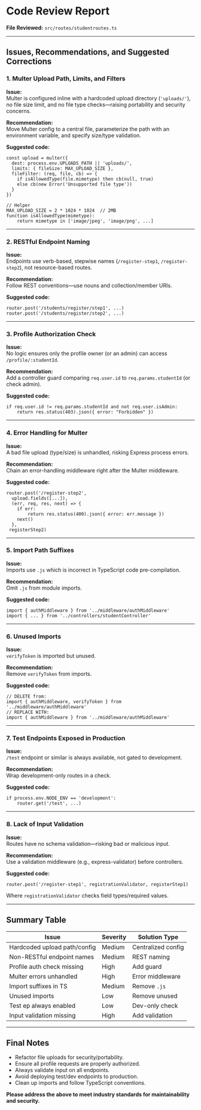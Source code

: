 # Code Review Report

**File Reviewed:** `src/routes/studentroutes.ts`

---

## Issues, Recommendations, and Suggested Corrections

### 1. **Multer Upload Path, Limits, and Filters**
**Issue:**  
Multer is configured inline with a hardcoded upload directory (`'uploads/'`), no file size limit, and no file type checks—raising portability and security concerns.

**Recommendation:**  
Move Multer config to a central file, parameterize the path with an environment variable, and specify size/type validation.

**Suggested code:**
```pseudo
const upload = multer({
  dest: process.env.UPLOADS_PATH || 'uploads/',
  limits: { fileSize: MAX_UPLOAD_SIZE },
  fileFilter: (req, file, cb) => {
    if isAllowedType(file.mimetype) then cb(null, true)
    else cb(new Error('Unsupported file type'))
  }
})

// Helper
MAX_UPLOAD_SIZE = 2 * 1024 * 1024  // 2MB
function isAllowedType(mimetype):
    return mimetype in ['image/jpeg', 'image/png', ...]
```

---

### 2. **RESTful Endpoint Naming**
**Issue:**  
Endpoints use verb-based, stepwise names (`/register-step1`, `/register-step2`), not resource-based routes.

**Recommendation:**  
Follow REST conventions—use nouns and collection/member URIs.

**Suggested code:**
```pseudo
router.post('/students/register/step1', ...)
router.post('/students/register/step2', ...)
```

---

### 3. **Profile Authorization Check**
**Issue:**  
No logic ensures only the profile owner (or an admin) can access `/profile/:studentId`.

**Recommendation:**  
Add a controller guard comparing `req.user.id` to `req.params.studentId` (or check admin).

**Suggested code:**
```pseudo
if req.user.id != req.params.studentId and not req.user.isAdmin:
    return res.status(403).json({ error: "Forbidden" })
```

---

### 4. **Error Handling for Multer**
**Issue:**  
A bad file upload (type/size) is unhandled, risking Express process errors.

**Recommendation:**  
Chain an error-handling middleware right after the Multer middleware.

**Suggested code:**
```pseudo
router.post('/register-step2',
  upload.fields([...]),
  (err, req, res, next) => {
    if err:
        return res.status(400).json({ error: err.message })
    next()
  },
 registerStep2)
```

---

### 5. **Import Path Suffixes**
**Issue:**  
Imports use `.js` which is incorrect in TypeScript code pre-compilation.

**Recommendation:**  
Omit `.js` from module imports.

**Suggested code:**
```pseudo
import { authMiddleware } from '../middleware/authMiddleware'
import { ... } from '../controllers/studentController'
```

---

### 6. **Unused Imports**
**Issue:**  
`verifyToken` is imported but unused.

**Recommendation:**  
Remove `verifyToken` from imports.

**Suggested code:**
```pseudo
// DELETE from:
import { authMiddleware, verifyToken } from '../middleware/authMiddleware'
// REPLACE WITH:
import { authMiddleware } from '../middleware/authMiddleware'
```

---

### 7. **Test Endpoints Exposed in Production**
**Issue:**  
`/test` endpoint or similar is always available, not gated to development.

**Recommendation:**  
Wrap development-only routes in a check.

**Suggested code:**
```pseudo
if process.env.NODE_ENV == 'development':
    router.get('/test', ...)
```

---

### 8. **Lack of Input Validation**
**Issue:**  
Routes have no schema validation—risking bad or malicious input.

**Recommendation:**  
Use a validation middleware (e.g., express-validator) before controllers.

**Suggested code:**
```pseudo
router.post('/register-step1', registrationValidator, registerStep1)
```
Where `registrationValidator` checks field types/required values.

---

## Summary Table

| Issue                        | Severity | Solution Type      |
|------------------------------|----------|--------------------|
| Hardcoded upload path/config | Medium   | Centralized config |
| Non-RESTful endpoint names   | Medium   | REST naming        |
| Profile auth check missing   | High     | Add guard          |
| Multer errors unhandled      | High     | Error middleware   |
| Import suffixes in TS        | Medium   | Remove `.js`       |
| Unused imports               | Low      | Remove unused      |
| Test ep always enabled       | Low      | Dev-only check     |
| Input validation missing     | High     | Add validation     |

---

## Final Notes

- Refactor file uploads for security/portability.
- Ensure all profile requests are properly authorized.
- Always validate input on all endpoints.
- Avoid deploying test/dev endpoints to production.
- Clean up imports and follow TypeScript conventions.

**Please address the above to meet industry standards for maintainability and security.**